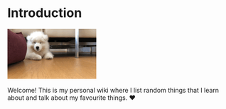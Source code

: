 # Introduction

![](.gitbook/assets/happy.gif)

Welcome! This is my personal wiki where I list random things that I learn about and talk about my favourite things. :heart:

